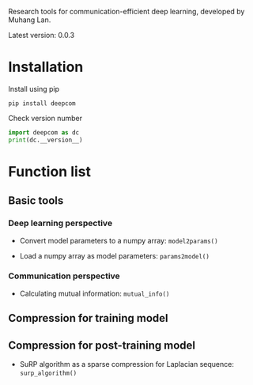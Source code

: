 Research tools for communication-efficient deep learning, developed by Muhang Lan.

Latest version: 0.0.3

# Installation

Install using pip

```shell
pip install deepcom
```

Check version number

```python
import deepcom as dc
print(dc.__version__)
```

# Function list

## Basic tools

### Deep learning perspective

- Convert model parameters to a numpy array: ```model2params()```

- Load a numpy array as model parameters: ```params2model()```

### Communication perspective

- Calculating mutual information: ```mutual_info()```

## Compression for training model

## Compression for post-training model

- SuRP algorithm as a sparse compression for Laplacian sequence: ```surp_algorithm()```
